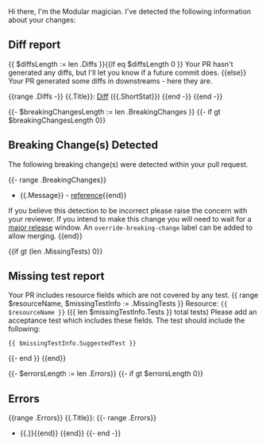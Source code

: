 Hi there, I'm the Modular magician. I've detected the following information about your changes:

## Diff report
{{ $diffsLength := len .Diffs }}{{if eq $diffsLength 0 }}
Your PR hasn't generated any diffs, but I'll let you know if a future commit does.
{{else}}
Your PR generated some diffs in downstreams - here they are.

{{range .Diffs -}}
{{.Title}}: [Diff](https://github.com/modular-magician/{{.Repo}}/compare/auto-pr-{{$.PrNumber}}-old..auto-pr-{{$.PrNumber}}) ({{.ShortStat}})
{{end -}}
{{end -}}

{{- $breakingChangesLength := len .BreakingChanges }}
{{- if gt $breakingChangesLength 0}}
## Breaking Change(s) Detected

The following breaking change(s) were detected within your pull request.

{{- range .BreakingChanges}}
- {{.Message}} - [reference]({{.DocumentationReference}}){{end}}

If you believe this detection to be incorrect please raise the concern with your reviewer.
If you intend to make this change you will need to wait for a [major release](https://www.terraform.io/plugin/sdkv2/best-practices/versioning#example-major-number-increments) window.
An `override-breaking-change` label can be added to allow merging.
{{end}}

{{if gt (len .MissingTests) 0}}
## Missing test report
Your PR includes resource fields which are not covered by any test.
{{ range $resourceName, $missingTestInfo := .MissingTests }}
Resource: `{{ $resourceName }}` ({{ len $missingTestInfo.Tests }} total tests)
Please add an acceptance test which includes these fields. The test should include the following:

```hcl
{{ $missingTestInfo.SuggestedTest }}

```

{{- end }}
{{end}}

{{- $errorsLength := len .Errors}}
{{- if gt $errorsLength 0}}
## Errors
{{range .Errors}}
{{.Title}}:
{{- range .Errors}}
- {{.}}{{end}}
{{end}}
{{- end -}}
